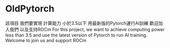 # OldPytorch
該項目 我們要實現 計算能力 小於3.5以下 用最新版的Pytorch運行AI訓練 歡迎加入我們 以及支持ROCm For this project, we want to achieve computing power less than 3.5 and use the latest version of Pytorch to run AI training. Welcome to join us and support ROCm
